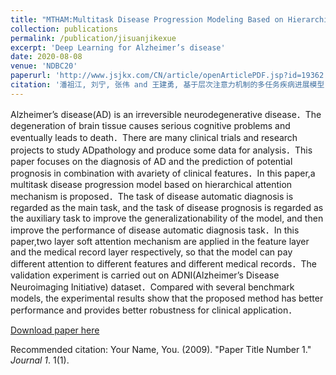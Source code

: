 ```yaml
---
title: "MTHAM:Multitask Disease Progression Modeling Based on Hierarchical Attention Mechanism"
collection: publications
permalink: /publication/jisuanjikexue
excerpt: 'Deep Learning for Alzheimer’s disease'
date: 2020-08-08
venue: 'NDBC20'
paperurl: 'http://www.jsjkx.com/CN/article/openArticlePDF.jsp?id=19362'
citation: '潘祖江, 刘宁, 张伟 and 王建勇, 基于层次注意力机制的多任务疾病进展模型. 计算机科学, 47(9), pp.185-189.'
---
```



Alzheimer’s disease(AD) is an irreversible neurodegenerative disease．The degeneration of brain tissue causes serious
 cognitive problems and eventually leads to death．There are many clinical trials and research projects to study ADpathology and
 produce some data for analysis．This paper focuses on the diagnosis of AD and the prediction of potential prognosis in combination with avariety of clinical features．In this paper,a multitask disease progression model based on hierarchical attention mechanism is proposed．The task of disease automatic diagnosis is regarded as the main task, and the task of disease prognosis is regarded as the auxiliary task to improve the generalizationability of the model, and then improve the performance of disease automatic
 diagnosis task．In this paper,two layer soft attention mechanism are applied in the feature layer and the medical record layer respectively, so that the model can pay different attention to different features and different medical records．The validation experiment is carried out on ADNI(Alzheimer’s Disease Neuroimaging Initiative) dataset．Compared with several benchmark models,
the experimental results show that the proposed method has better performance and provides better robustness for clinical application．


[Download paper here](http://www.jsjkx.com/CN/article/openArticlePDF.jsp?id=19362)

Recommended citation: Your Name, You. (2009). "Paper Title Number 1." <i>Journal 1</i>. 1(1).
